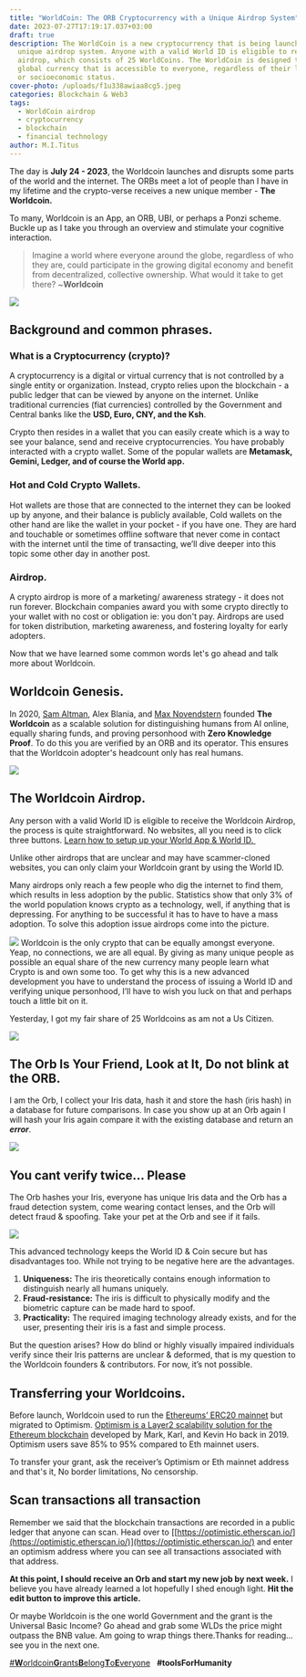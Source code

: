 ```yaml
---
title: "WorldCoin: The ORB Cryptocurrency with a Unique Airdrop System"
date: 2023-07-27T17:19:17.037+03:00
draft: true
description: The WorldCoin is a new cryptocurrency that is being launched with a
  unique airdrop system. Anyone with a valid World ID is eligible to receive the
  airdrop, which consists of 25 WorldCoins. The WorldCoin is designed to be a
  global currency that is accessible to everyone, regardless of their location
  or socioeconomic status.
cover-photo: /uploads/f1u338awiaa8cg5.jpeg
categories: Blockchain & Web3
tags:
  - WorldCoin airdrop
  - cryptocurrency
  - blockchain
  - financial technology
author: M.I.Titus
---
```

The day is **July 24 - 2023**, the Worldcoin launches and disrupts some parts of the world and the internet. The ORBs meet a lot of people than I have in my lifetime and the crypto-verse receives a new unique member - **The Worldcoin.**

To many, Worldcoin is an App, an ORB, UBI, or perhaps a Ponzi scheme. Buckle up as I take you through an overview and stimulate your cognitive interaction.

> Imagine a world where everyone around the globe, regardless of who they are, could participate in the growing digital economy and benefit from decentralized, collective ownership. What would it take to get there?
> ~**Worldcoin**

![](https://lh4.googleusercontent.com/CmTWIGTvhzyAu2UBMSP_QZLvuyFG6nd-1cXTK_PoX0IObC4lsLUStoAVshUtdWYztkABWNoSM5g3Ky68eI37OPcl0NJ0PzZt93eaZL_k4HGn_SC-9t301PkqZSp8GqGUKKZ3KTOT-amgBT6ZW-yc5jE)

## Background and common phrases.

### What is a Cryptocurrency (crypto)?

A cryptocurrency is a digital or virtual currency that is not controlled by a single entity or organization. Instead, crypto relies upon the blockchain - a public ledger that can be viewed by anyone on the internet. Unlike traditional currencies (fiat currencies) controlled by the Government and Central banks like the **USD, Euro, CNY, and the Ksh**.

Crypto then resides in a wallet that you can easily create which is a way to see your balance, send and receive cryptocurrencies. You have probably interacted with a crypto wallet. Some of the popular wallets are **Metamask, Gemini, Ledger, and of course the World app.**

### Hot and Cold Crypto Wallets.

Hot wallets are those that are connected to the internet they can be looked up by anyone, and their balance is publicly available, Cold wallets on the other hand are like the wallet in your pocket - if you have one. They are hard and touchable or sometimes offline software that never come in contact with the internet until the time of transacting, we’ll dive deeper into this topic some other day in another post.

### Airdrop.

A crypto airdrop is more of a marketing/ awareness strategy - it does not run forever. Blockchain companies award you with some crypto directly to your wallet with no cost or obligation ie: you don't pay. Airdrops are used for token distribution, marketing awareness, and fostering loyalty for early adopters.

Now that we have learned some common words let's go ahead and talk more about Worldcoin.

## Worldcoin Genesis.

In 2020, [Sam Altman](https://en.wikipedia.org/wiki/Sam_Altman), Alex Blania, and [Max Novendstern](https://techcrunch.com/2022/08/24/worldcoin-co-founder-novendstern-leaves-startup-to-start-new-venture/) founded **The Worldcoin** as a scalable solution for distinguishing humans from AI online, equally sharing funds, and proving personhood with **Zero Knowledge Proof**. To do this you are verified by an ORB and its operator. This ensures that the Worldcoin adopter's headcount only has real humans.

![](https://lh6.googleusercontent.com/rITBweqUE13Hr4tDpczn7UrwcxKJzFfvZwip5Mju6hfg7WWlPhYNr8YxnrWahytanFOIGurAtwNi9ce5apQXkMSWyiiEx58ZJ1xwHBbCbxr0s6XztT7O2tIE1wbnyuNIXq-g3Ukw1mfp6YTJt_DhOJ0)

## The Worldcoin Airdrop.

Any person with a valid World ID is eligible to receive the Worldcoin Airdrop, the process is quite straightforward. No websites, all you need is to click three buttons. [Learn how to setup](https://www.bunnieabc.com/post/dimistifying-the-worldcoin-orb-sam-altmans-creation/)[ up your World App & World ID. ](https://www.bunnieabc.com/post/dimistifying-the-worldcoin-orb-sam-altmans-creation/)

Unlike other airdrops that are unclear and may have scammer-cloned websites, you can only claim your Worldcoin grant by using the World ID.

Many airdrops only reach a few people who dig the internet to find them, which results in less adoption by the public. Statistics show that only 3% of the world population knows crypto as a technology, well, if anything that is depressing. For anything to be successful it has to have to have a mass adoption. To solve this adoption issue airdrops come into the picture. 

![](/uploads/aa686bfa-011a-4f49-81b0-f3eb44650e4c_worldcoin-begins-rollout-orbs-meet-global-demand-world-id-2.webp)
Worldcoin is the only crypto that can be equally amongst everyone. Yeap, no connections, we are all equal. By giving as many unique people as possible an equal share of the new currency many people learn what Crypto is and own some too. To get why this is a new advanced development you have to understand the process of issuing a World ID and verifying unique personhood, I’ll have to wish you luck on that and perhaps touch a little bit on it.

Yesterday, I got my fair share of 25 Worldcoins as am not a Us Citizen.

![](https://lh6.googleusercontent.com/c8HmEpMvVGPAv9S7vISTWYokrGSTOldye-L81BSoFn7FIW1rjHJqdP9rkRbvVTJodl42RByPFcH38Nt2Qe7ZsjfAykJt82boheCZ1mPUz7QGwkPp_taQOSvbTct60C_dCLeNvnQQezaipOzF80bc0nU)

## The Orb Is Your Friend, Look at It, Do not blink at the ORB.

I am the Orb, I collect your Iris data, hash it and store the hash (iris hash) in a database for future comparisons. In case you show up at an Orb again I will hash your Iris again compare it with the existing database and return an ***error***.

![](https://lh6.googleusercontent.com/MCIhMdd4zzfO0YSIEXrJiBVyujLg-X026Y5HgP39EWKq1Zpnqggf0v5tu1LzHT8lbHxF_bb72mDRnTd1Kz3LaYM4JCpjUWqxDUArRynKHGLeXWqAWP63rqJBKANd_SimtRu09BRjN-B1n6rp_TT7FEo)

## You cant verify twice… Please

The Orb hashes your Iris, everyone has unique Iris data and the Orb has a fraud detection system, come wearing contact lenses, and the Orb will detect fraud & spoofing. Take your pet at the Orb and see if it fails.

![](https://lh3.googleusercontent.com/T3WfRD8lZCT71iCDo7_V3zu4vynvV54PtyKGltERCEac20jnL8_M-_-glDu2Hwn4lcrZ5JeoZ8_sBmsV7ajVZdfGvj6XsVGYik5ukiUJGjmE-ZcKlr44N-_vurn-4UOlrk2SKYVDKagztN6T11CBQnA)

This advanced technology keeps the World ID & Coin secure but has disadvantages too. While not trying to be negative here are the advantages.

1. **Uniqueness:** The iris theoretically contains enough information to distinguish nearly all humans uniquely.
1. **Fraud-resistance:** The iris is difficult to physically modify and the biometric capture can be made hard to spoof.
1. **Practicality:** The required imaging technology already exists, and for the user, presenting their iris is a fast and simple process.

But the question arises? How do blind or highly visually impaired individuals verify since their Iris patterns are unclear & deformed, that is my question to the Worldcoin founders & contributors. For now, it’s not possible.

## Transferring your Worldcoins.

Before launch, Worldcoin used to run the [Ethereums’ ERC20 mainnet](https://www.bunnieabc.com/post/the-great-etherum-merge/) but migrated to Optimism. [Optimism is a Layer2 scalability solution for the Ethereum blockchain](https://www.optimism.io/) developed by Mark, Karl, and Kevin Ho back in 2019. Optimism users save 85% to 95% compared to Eth mainnet users.

To transfer your grant, ask the receiver’s Optimism or Eth mainnet address and that's it, No border limitations, No censorship.

## Scan transactions all transaction

Remember we said that the blockchain transactions are recorded in a public ledger that anyone can scan. Head over to [[https://optimistic.etherscan.io/](https://optimistic.etherscan.io/)](https://optimistic.etherscan.io/) and enter an optimism address where you can see all transactions associated with that address. 

**At this point, I should receive an Orb and start my new job by next week.** I believe you have already learned a lot hopefully I shed enough light. **Hit the edit button to improve this article.**

Or maybe Worldcoin is the one world Government and the grant is the Universal Basic Income? Go ahead and grab some WLDs the price might outpass the BNB value. Am going to wrap things there.Thanks for reading… see you in the next one.

[#**W**orldcoin**G**rants**B**elong**T**o**E**veryone](https://worldcoin.org/)   **#toolsForHumanity** 
